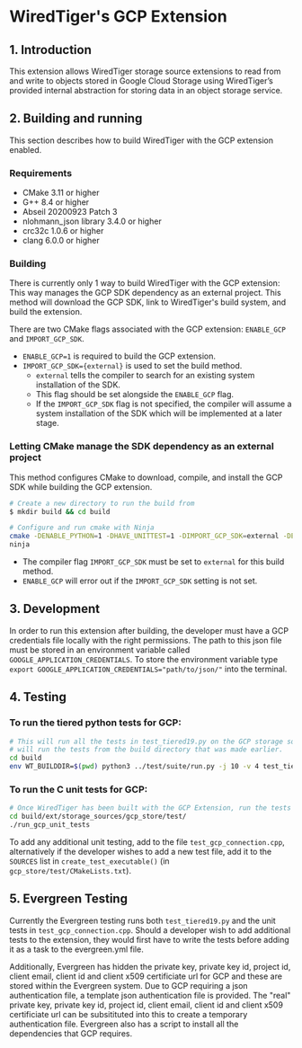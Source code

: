 # WiredTiger's GCP Extension
## 1. Introduction
This extension allows WiredTiger storage source extensions to read from and write to objects stored
in Google Cloud Storage using WiredTiger’s provided internal abstraction for storing data in an
object storage service.

## 2. Building and running
This section describes how to build WiredTiger with the GCP extension enabled.

### Requirements
* CMake 3.11 or higher
* G++ 8.4 or higher
* Abseil 20200923 Patch 3
* nlohmann_json library 3.4.0 or higher
* crc32c 1.0.6 or higher
* clang 6.0.0 or higher

### Building
There is currently only 1 way to build WiredTiger with the GCP extension:
This way manages the GCP SDK dependency as an external project. This method will download the
GCP SDK, link to WiredTiger's build system, and build the extension.

There are two CMake flags associated with the GCP extension: `ENABLE_GCP` and `IMPORT_GCP_SDK`.
* `ENABLE_GCP=1` is required to build the GCP extension.
* `IMPORT_GCP_SDK={external}` is used to set the build method.
    *   `external` tells the compiler to search for an existing system installation of the SDK.
    *    This flag should be set alongside the `ENABLE_GCP` flag.
    *    If the `IMPORT_GCP_SDK` flag is not specified, the compiler will assume a system
          installation of the SDK which will be implemented at a later stage.

### Letting CMake manage the SDK dependency as an external project

This method configures CMake to download, compile, and install the GCP SDK while building
the GCP extension.

```bash
# Create a new directory to run the build from
$ mkdir build && cd build

# Configure and run cmake with Ninja
cmake -DENABLE_PYTHON=1 -DHAVE_UNITTEST=1 -DIMPORT_GCP_SDK=external -DENABLE_GCP=1 -G Ninja ../.
ninja
```

* The compiler flag `IMPORT_GCP_SDK` must be set to `external` for this build method.
* `ENABLE_GCP` will error out if the `IMPORT_GCP_SDK` setting is not set.

## 3. Development
In order to run this extension after building, the developer must have a GCP credentials file
locally with the right permissions. The path to this json file must be stored in an environment
variable called `GOOGLE_APPLICATION_CREDENTIALS`. To store the environment variable type
`export GOOGLE_APPLICATION_CREDENTIALS="path/to/json/"` into the terminal.

## 4. Testing

### To run the tiered python tests for GCP:

```bash
# This will run all the tests in test_tiered19.py on the GCP storage source. The following command
# will run the tests from the build directory that was made earlier.
cd build
env WT_BUILDDIR=$(pwd) python3 ../test/suite/run.py -j 10 -v 4 test_tiered19
```

### To run the C unit tests for GCP:

```bash
# Once WiredTiger has been built with the GCP Extension, run the tests from the build directory
cd build/ext/storage_sources/gcp_store/test/
./run_gcp_unit_tests
```

To add any additional unit testing, add to the file `test_gcp_connection.cpp`, alternatively if the
developer wishes to add a new test file, add it to the `SOURCES` list in `create_test_executable()`
(in `gcp_store/test/CMakeLists.txt`).

## 5. Evergreen Testing

Currently the Evergreen testing runs both `test_tiered19.py` and the unit tests in
`test_gcp_connection.cpp`. Should a developer wish to add additional tests to the extension, they would
first have to write the tests before adding it as a task to the evergreen.yml file.

Additionally, Evergreen has hidden the private key, private key id, project id, client email,
client id and client x509 certificiate url for GCP and these are stored within the Evergreen system.
Due to GCP requiring a json authentication file, a template json authentication file is provided.
The "real" private key, private key id, project id, client email, client id and client x509
certificiate url can be subsitituted into this to create a temporary authentication file. Evergreen
also has a script to install all the dependencies that GCP requires.